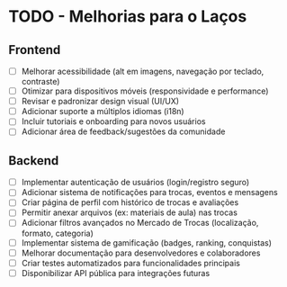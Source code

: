 # TODO - Melhorias para o Laços

## Frontend
- [ ] Melhorar acessibilidade (alt em imagens, navegação por teclado, contraste)
- [ ] Otimizar para dispositivos móveis (responsividade e performance)
- [ ] Revisar e padronizar design visual (UI/UX)
- [ ] Adicionar suporte a múltiplos idiomas (i18n)
- [ ] Incluir tutoriais e onboarding para novos usuários
- [ ] Adicionar área de feedback/sugestões da comunidade

## Backend
- [ ] Implementar autenticação de usuários (login/registro seguro)
- [ ] Adicionar sistema de notificações para trocas, eventos e mensagens
- [ ] Criar página de perfil com histórico de trocas e avaliações
- [ ] Permitir anexar arquivos (ex: materiais de aula) nas trocas
- [ ] Adicionar filtros avançados no Mercado de Trocas (localização, formato, categoria)
- [ ] Implementar sistema de gamificação (badges, ranking, conquistas)
- [ ] Melhorar documentação para desenvolvedores e colaboradores
- [ ] Criar testes automatizados para funcionalidades principais
- [ ] Disponibilizar API pública para integrações futuras